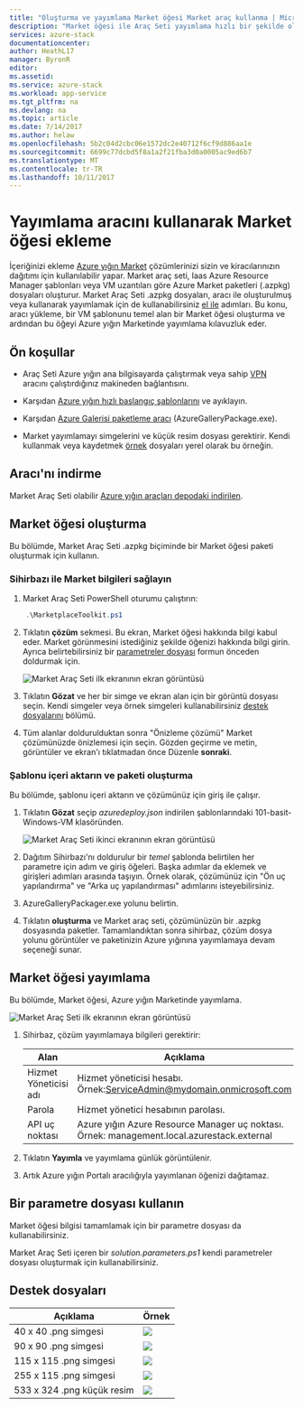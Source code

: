 ```yaml
---
title: "Oluşturma ve yayımlama Market öğesi Market araç kullanma | Microsoft Docs"
description: "Market öğesi ile Araç Seti yayımlama hızlı bir şekilde oluşturmayı öğrenin"
services: azure-stack
documentationcenter: 
author: HeathL17
manager: ByronR
editor: 
ms.assetid: 
ms.service: azure-stack
ms.workload: app-service
ms.tgt_pltfrm: na
ms.devlang: na
ms.topic: article
ms.date: 7/14/2017
ms.author: helaw
ms.openlocfilehash: 5b2c04d2cbc06e1572dc2e40712f6cf9d886aa1e
ms.sourcegitcommit: 6699c77dcbd5f8a1a2f21fba3d0a0005ac9ed6b7
ms.translationtype: MT
ms.contentlocale: tr-TR
ms.lasthandoff: 10/11/2017
---
```

#  <a name="add-marketplace-items-using-publishing-tool"></a>Yayımlama aracını kullanarak Market öğesi ekleme
İçeriğinizi ekleme [Azure yığın Market](azure-stack-marketplace.md) çözümlerinizi sizin ve kiracılarınızın dağıtımı için kullanılabilir yapar.  Market araç seti, Iaas Azure Resource Manager şablonları veya VM uzantıları göre Azure Market paketleri (.azpkg) dosyaları oluşturur.  Market Araç Seti .azpkg dosyaları, aracı ile oluşturulmuş veya kullanarak yayımlamak için de kullanabilirsiniz [el ile](azure-stack-create-and-publish-marketplace-item.md) adımları.  Bu konu, aracı yükleme, bir VM şablonunu temel alan bir Market öğesi oluşturma ve ardından bu öğeyi Azure yığın Marketinde yayımlama kılavuzluk eder.     


## <a name="prerequisites"></a>Ön koşullar
 - Araç Seti Azure yığın ana bilgisayarda çalıştırmak veya sahip [VPN](azure-stack-connect-azure-stack.md#connect-to-azure-stack-with-vpn) aracını çalıştırdığınız makineden bağlantısını.

 - Karşıdan [Azure yığın hızlı başlangıç şablonlarını](https://github.com/Azure/AzureStack-QuickStart-Templates/archive/master.zip) ve ayıklayın.

 - Karşıdan [Azure Galerisi paketleme aracı](http://aka.ms/azurestackmarketplaceitem) (AzureGalleryPackage.exe). 

 - Market yayımlamayı simgelerini ve küçük resim dosyası gerektirir.  Kendi kullanmak veya kaydetmek [örnek](azure-stack-marketplace-publisher.md#support-files) dosyaları yerel olarak bu örneğin.

## <a name="download-the-tool"></a>Aracı'nı indirme
Market Araç Seti olabilir [Azure yığın araçları depodaki indirilen](azure-stack-powershell-download.md).


##  <a name="create-marketplace-items"></a>Market öğesi oluşturma
Bu bölümde, Market Araç Seti .azpkg biçiminde bir Market öğesi paketi oluşturmak için kullanın.  

### <a name="provide-marketplace-information-with-wizard"></a>Sihirbazı ile Market bilgileri sağlayın
1. Market Araç Seti PowerShell oturumu çalıştırın:
```PowerShell
    .\MarketplaceToolkit.ps1
```

2. Tıklatın **çözüm** sekmesi.  Bu ekran, Market öğesi hakkında bilgi kabul eder. Market görünmesini istediğiniz şekilde öğenizi hakkında bilgi girin.  Ayrıca belirtebilirsiniz bir [parametreler dosyası](azure-stack-marketplace-publisher.md#use-a-parameters-file) formun önceden doldurmak için.  
    
    ![Market Araç Seti ilk ekranının ekran görüntüsü](./media/azure-stack-marketplace-publisher/image7.png)
3. Tıklatın **Gözat** ve her bir simge ve ekran alan için bir görüntü dosyası seçin.  Kendi simgeler veya örnek simgeleri kullanabilirsiniz [destek dosyalarını](azure-stack-marketplace-publisher.md#support-files) bölümü.
4. Tüm alanlar doldurulduktan sonra "Önizleme çözümü" Market çözümünüzde önizlemesi için seçin.  Gözden geçirme ve metin, görüntüler ve ekran'ı tıklatmadan önce Düzenle **sonraki**.  

### <a name="import-template-and-create-package"></a>Şablonu içeri aktarın ve paketi oluşturma
Bu bölümde, şablonu içeri aktarın ve çözümünüz için giriş ile çalışır.

1.  Tıklatın **Gözat** seçip *azuredeploy.json* indirilen şablonlarındaki 101-basit-Windows-VM klasöründen.

    ![Market Araç Seti ikinci ekranının ekran görüntüsü](./media/azure-stack-marketplace-publisher/image8.png)
2.  Dağıtım Sihirbazı'nı doldurulur bir *temel* şablonda belirtilen her parametre için adım ve giriş öğeleri.  Başka adımlar da eklemek ve girişleri adımları arasında taşıyın.  Örnek olarak, çözümünüz için "Ön uç yapılandırma" ve "Arka uç yapılandırması" adımlarını isteyebilirsiniz.
3.  AzureGalleryPackager.exe yolunu belirtin.  
4.  Tıklatın **oluşturma** ve Market araç seti, çözümünüzün bir .azpkg dosyasında paketler.  Tamamlandıktan sonra sihirbaz, çözüm dosya yolunu görüntüler ve paketinizin Azure yığınına yayımlamaya devam seçeneği sunar.


## <a name="publish-marketplace-items"></a>Market öğesi yayımlama
Bu bölümde, Market öğesi, Azure yığın Marketinde yayımlama.

![Market Araç Seti ilk ekranının ekran görüntüsü](./media/azure-stack-marketplace-publisher/image9.png)

1.  Sihirbaz, çözüm yayımlamaya bilgileri gerektirir:
    
    |Alan|Açıklama|
    |-----|-----|
    | Hizmet Yöneticisi adı | Hizmet yöneticisi hesabı.  Örnek:ServiceAdmin@mydomain.onmicrosoft.com |
    | Parola | Hizmet yönetici hesabının parolası. |
    | API uç noktası | Azure yığın Azure Resource Manager uç noktası.  Örnek: management.local.azurestack.external |
2.  Tıklatın **Yayımla** ve yayımlama günlük görüntülenir.
3.  Artık Azure yığın Portalı aracılığıyla yayımlanan öğenizi dağıtamaz.


## <a name="use-a-parameters-file"></a>Bir parametre dosyası kullanın
Market öğesi bilgisi tamamlamak için bir parametre dosyası da kullanabilirsiniz.  

Market Araç Seti içeren bir *solution.parameters.ps1* kendi parametreler dosyası oluşturmak için kullanabilirsiniz.


## <a name="support-files"></a>Destek dosyaları
| Açıklama | Örnek |
| ----- | ----- |
| 40 x 40 .png simgesi | ![](./media/azure-stack-marketplace-publisher/image1.png) |
| 90 x 90 .png simgesi | ![](./media/azure-stack-marketplace-publisher/image2.png) |
| 115 x 115 .png simgesi | ![](./media/azure-stack-marketplace-publisher/image3.png) |
| 255 x 115 .png simgesi | ![](./media/azure-stack-marketplace-publisher/image4.png) |
| 533 x 324 .png küçük resim | ![](./media/azure-stack-marketplace-publisher/image5.png) |


